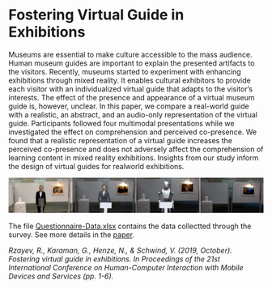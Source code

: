 # Fostering Virtual Guide in Exhibitions
Museums are essential to make culture accessible to the mass audience. Human museum guides are important to explain the presented artifacts to the visitors. Recently, museums started to experiment with enhancing exhibitions through mixed reality. It enables cultural exhibitors to provide each visitor with an individualized virtual guide that adapts to the visitor’s interests. The effect of the presence and appearance of a virtual museum guide is, however, unclear. In this paper, we compare a real-world guide with a realistic, an abstract, and an audio-only representation of the virtual guide. Participants followed four multimodal presentations while we investigated the effect on comprehension and perceived co-presence. We found that a realistic representation of a virtual guide increases the perceived co-presence and does not adversely affect the comprehension of learning content in mixed reality exhibitions. Insights from our study inform the design of virtual guides for realworld exhibitions.

<img src="https://github.com/ollop/gevakub/blob/main/Fostering%20Virtual%20Guide%20in%20Exhibitions/teaser.PNG" width="1000">

The file <a href="https://github.com/ollop/gevakub/blob/main/Fostering%20Virtual%20Guide%20in%20Exhibitions/Questionnaire-Data.xlsx">Questionnaire-Data.xlsx</a> contains the data collectted through the survey. See more details in the <a href="Fostering-Virtual-Guide-in-Exhibitions.pdf">paper</a>.

<i>Rzayev, R., Karaman, G., Henze, N., & Schwind, V. (2019, October). Fostering virtual guide in exhibitions. In Proceedings of the 21st International Conference on Human-Computer Interaction with Mobile Devices and Services (pp. 1-6).</i>
